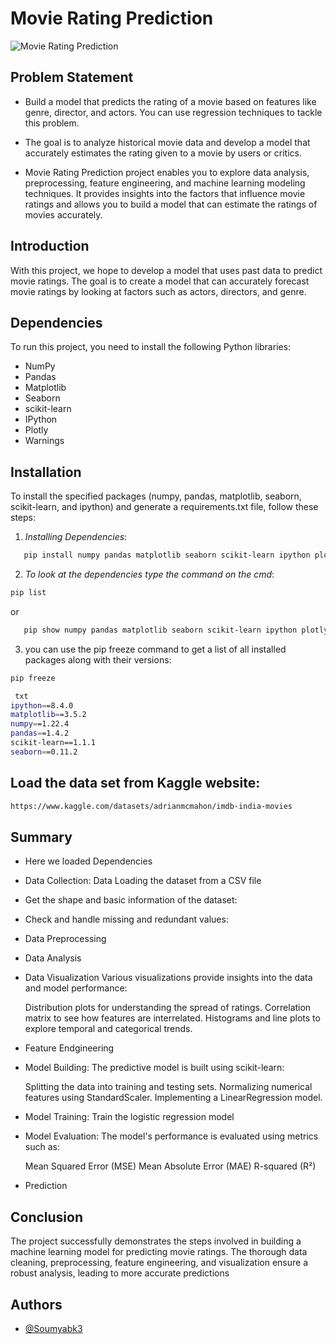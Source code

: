 
# Movie Rating Prediction

![Movie Rating Prediction](https://github.com/Soumyabk3/CODSOFT/blob/main/Task2%20Codsoft/Images/Movie%20Rating%20Prediction.png?raw=true)

## Problem Statement

- Build a model that predicts the rating of a movie based on
features like genre, director, and actors. You can use regression
techniques to tackle this problem.

- The goal is to analyze historical movie data and develop a model
that accurately estimates the rating given to a movie by users or
critics.

- Movie Rating Prediction project enables you to explore data
analysis, preprocessing, feature engineering, and machine
learning modeling techniques. It provides insights into the factors
that influence movie ratings and allows you to build a model that
can estimate the ratings of movies accurately.

## Introduction

With this project, we hope to develop a model that uses past data to predict movie ratings. The goal is to create a model that can accurately forecast movie ratings by looking at factors such as actors, directors, and genre.

## Dependencies

To run this project, you need to install the following Python libraries:

- NumPy
- Pandas
- Matplotlib
- Seaborn
- scikit-learn
- IPython
- Plotly
- Warnings



## Installation

To install the specified packages (numpy, pandas, matplotlib, seaborn, scikit-learn, and ipython) and generate a requirements.txt file, follow these steps:


1. *Installing Dependencies*:

```bash
   pip install numpy pandas matplotlib seaborn scikit-learn ipython plotly

```
 
2. *To look at the dependencies type the command on the cmd*:

```bash
pip list

```
or

```bash
   pip show numpy pandas matplotlib seaborn scikit-learn ipython plotly

```

3.  you can use the pip freeze command to get a list of all installed packages along with their versions:

```bash
pip freeze

```

```bash
 txt
ipython==8.4.0
matplotlib==3.5.2
numpy==1.22.4
pandas==1.4.2
scikit-learn==1.1.1
seaborn==0.11.2
```

## Load the data set from Kaggle website:

```bash
https://www.kaggle.com/datasets/adrianmcmahon/imdb-india-movies

```





## Summary
- Here we loaded Dependencies

- Data Collection: Data Loading the dataset from a CSV file

- Get the shape and basic information of the dataset:

- Check and handle missing and redundant values:

- Data Preprocessing

- Data Analysis

- Data Visualization
    Various visualizations provide insights into the data and model performance:

    Distribution plots for understanding the spread of ratings.
    Correlation matrix to see how features are interrelated.
    Histograms and line plots to explore temporal and categorical trends.

- Feature Endgineering

- Model Building:
    The predictive model is built using scikit-learn:

    Splitting the data into training and testing sets.
    Normalizing numerical features using StandardScaler.
    Implementing a LinearRegression model.

- Model Training:
    Train the logistic regression model

- Model Evaluation:
    The model's performance is evaluated using metrics such as:

    Mean Squared Error (MSE)
    Mean Absolute Error (MAE)
    R-squared (R²)

- Prediction

## Conclusion
The project successfully demonstrates the steps involved in building a machine learning model for predicting movie ratings. The thorough data cleaning, preprocessing, feature engineering, and visualization ensure a robust analysis, leading to more accurate predictions
## Authors

- [@Soumyabk3](https://github.com/Soumyabk3)

